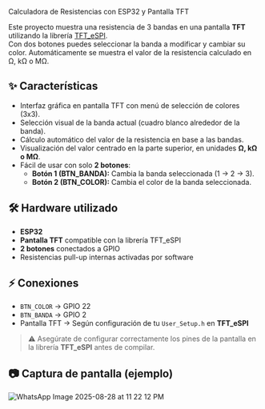  Calculadora de Resistencias con ESP32 y Pantalla TFT

Este proyecto muestra una resistencia de 3 bandas en una pantalla **TFT** utilizando la librería [TFT_eSPI](https://github.com/Bodmer/TFT_eSPI).  
Con dos botones puedes seleccionar la banda a modificar y cambiar su color. Automáticamente se muestra el valor de la resistencia calculado en Ω, kΩ o MΩ.

## ✨ Características

- Interfaz gráfica en pantalla TFT con menú de selección de colores (3x3).
- Selección visual de la banda actual (cuadro blanco alrededor de la banda).
- Cálculo automático del valor de la resistencia en base a las bandas.
- Visualización del valor centrado en la parte superior, en unidades **Ω, kΩ o MΩ**.
- Fácil de usar con solo **2 botones**:
  - **Botón 1 (BTN_BANDA):** Cambia la banda seleccionada (1 → 2 → 3).
  - **Botón 2 (BTN_COLOR):** Cambia el color de la banda seleccionada.

## 🛠️ Hardware utilizado

- **ESP32**
- **Pantalla TFT** compatible con la librería TFT_eSPI
- **2 botones** conectados a GPIO
- Resistencias pull-up internas activadas por software

## ⚡ Conexiones

- `BTN_COLOR` → GPIO 22  
- `BTN_BANDA` → GPIO 2  
- Pantalla TFT → Según configuración de tu `User_Setup.h` en **TFT_eSPI**

> ⚠️ Asegúrate de configurar correctamente los pines de la pantalla en la librería **TFT_eSPI** antes de compilar.

## 📷 Captura de pantalla (ejemplo)


![WhatsApp Image 2025-08-28 at 11 22 12 PM](https://github.com/user-attachments/assets/079e76f7-7ac1-47ce-83b1-d8044c2dde4c)

